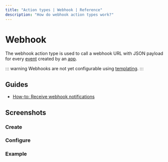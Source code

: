 ```yaml
---
title: "Action types | Webhook | Reference"
description: "How do webhook action types work?"
---
```


# Webhook

The webhook action type is used to call a webhook URL with JSON payload for every [event](/reference/events/) created by an [app](/reference/apps/).

::: warning
Webhooks are not yet configurable using [templating](/reference/templating/).
:::

## Guides

* [How-to: Receive webhook notifications](/how-to/receive-webhook-requests)

## Screenshots

### Create

<CaptionedImage
  src="/images/modals/office-create-action-webhook.png"
  alt="The 'New action' dialog with the 'Webhook' action type selected in the Routegy admin app"
  width="75%"
/>

### Configure

<CaptionedImage
  src="/images/modals/office-create-action-webhook-filled.png"
  alt="The 'New action' dialog with the 'Webhook' action type configured in the Routegy admin app"
  width="75%"
/>

### Example

<CaptionedImage
  src="/images/actions/personal-office-coffee-machine-webhook.png"
  alt="A JSON payload POSTed to an endpoint by an interaction with a Routegy app named 'Coffee machine'"
  width="75%"
/>

